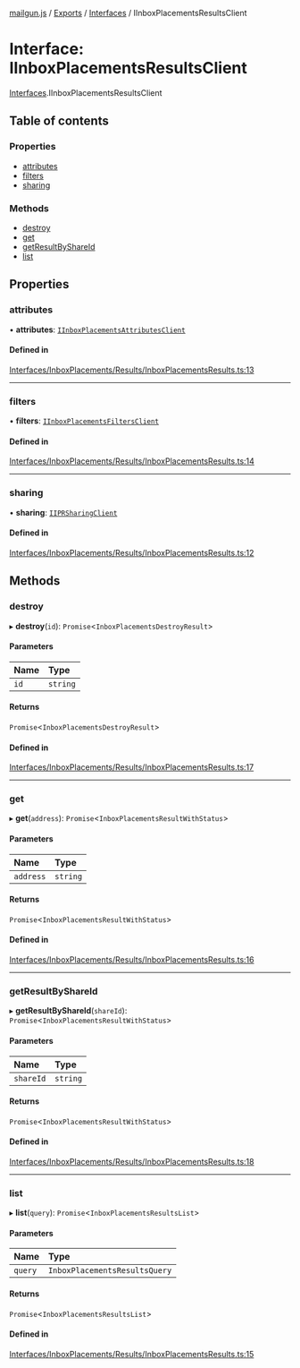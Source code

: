 [mailgun.js](../README.md) / [Exports](../modules.md) / [Interfaces](../modules/Interfaces.md) / IInboxPlacementsResultsClient

# Interface: IInboxPlacementsResultsClient

[Interfaces](../modules/Interfaces.md).IInboxPlacementsResultsClient

## Table of contents

### Properties

- [attributes](Interfaces.IInboxPlacementsResultsClient.md#attributes)
- [filters](Interfaces.IInboxPlacementsResultsClient.md#filters)
- [sharing](Interfaces.IInboxPlacementsResultsClient.md#sharing)

### Methods

- [destroy](Interfaces.IInboxPlacementsResultsClient.md#destroy)
- [get](Interfaces.IInboxPlacementsResultsClient.md#get)
- [getResultByShareId](Interfaces.IInboxPlacementsResultsClient.md#getresultbyshareid)
- [list](Interfaces.IInboxPlacementsResultsClient.md#list)

## Properties

### attributes

• **attributes**: [`IInboxPlacementsAttributesClient`](Interfaces.IInboxPlacementsAttributesClient.md)

#### Defined in

[Interfaces/InboxPlacements/Results/InboxPlacementsResults.ts:13](https://github.com/mailgun/mailgun.js/blob/c7a5a6d/lib/Interfaces/InboxPlacements/Results/InboxPlacementsResults.ts#L13)

___

### filters

• **filters**: [`IInboxPlacementsFiltersClient`](Interfaces.IInboxPlacementsFiltersClient.md)

#### Defined in

[Interfaces/InboxPlacements/Results/InboxPlacementsResults.ts:14](https://github.com/mailgun/mailgun.js/blob/c7a5a6d/lib/Interfaces/InboxPlacements/Results/InboxPlacementsResults.ts#L14)

___

### sharing

• **sharing**: [`IIPRSharingClient`](Interfaces.IIPRSharingClient.md)

#### Defined in

[Interfaces/InboxPlacements/Results/InboxPlacementsResults.ts:12](https://github.com/mailgun/mailgun.js/blob/c7a5a6d/lib/Interfaces/InboxPlacements/Results/InboxPlacementsResults.ts#L12)

## Methods

### destroy

▸ **destroy**(`id`): `Promise`<`InboxPlacementsDestroyResult`\>

#### Parameters

| Name | Type |
| :------ | :------ |
| `id` | `string` |

#### Returns

`Promise`<`InboxPlacementsDestroyResult`\>

#### Defined in

[Interfaces/InboxPlacements/Results/InboxPlacementsResults.ts:17](https://github.com/mailgun/mailgun.js/blob/c7a5a6d/lib/Interfaces/InboxPlacements/Results/InboxPlacementsResults.ts#L17)

___

### get

▸ **get**(`address`): `Promise`<`InboxPlacementsResultWithStatus`\>

#### Parameters

| Name | Type |
| :------ | :------ |
| `address` | `string` |

#### Returns

`Promise`<`InboxPlacementsResultWithStatus`\>

#### Defined in

[Interfaces/InboxPlacements/Results/InboxPlacementsResults.ts:16](https://github.com/mailgun/mailgun.js/blob/c7a5a6d/lib/Interfaces/InboxPlacements/Results/InboxPlacementsResults.ts#L16)

___

### getResultByShareId

▸ **getResultByShareId**(`shareId`): `Promise`<`InboxPlacementsResultWithStatus`\>

#### Parameters

| Name | Type |
| :------ | :------ |
| `shareId` | `string` |

#### Returns

`Promise`<`InboxPlacementsResultWithStatus`\>

#### Defined in

[Interfaces/InboxPlacements/Results/InboxPlacementsResults.ts:18](https://github.com/mailgun/mailgun.js/blob/c7a5a6d/lib/Interfaces/InboxPlacements/Results/InboxPlacementsResults.ts#L18)

___

### list

▸ **list**(`query`): `Promise`<`InboxPlacementsResultsList`\>

#### Parameters

| Name | Type |
| :------ | :------ |
| `query` | `InboxPlacementsResultsQuery` |

#### Returns

`Promise`<`InboxPlacementsResultsList`\>

#### Defined in

[Interfaces/InboxPlacements/Results/InboxPlacementsResults.ts:15](https://github.com/mailgun/mailgun.js/blob/c7a5a6d/lib/Interfaces/InboxPlacements/Results/InboxPlacementsResults.ts#L15)
